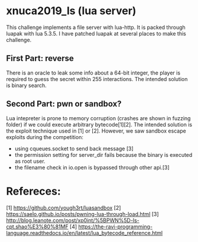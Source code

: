 # xnuca2019_ls (lua server)
This challenge implements a file server with lua-http.
It is packed through luapak with lua 5.3.5.
I have patched luapak at several places to make this challenge.

## First Part: reverse
There is an oracle to leak some info about a 64-bit integer, the player is required to guess the secret within 255 interactions.
The intended solution is binary search.

## Second Part: pwn or sandbox?
Lua intepreter is prone to memory corruption (crashes are shown in fuzzing folder) if we could execute arbitrary bytecode[1][2].
The intended solution is the exploit technique used in [1] or [2].
However, we saw sandbox escape exploits during the competition: 
- using cqueues.socket to send back message [3]
- the permission setting for server_dir fails because the binary is executed as root user.
- the filename check in io.open is bypassed through other api.[3]

# Refereces:
[1] https://github.com/yough3rt/luasandbox
[2] https://saelo.github.io/posts/pwning-lua-through-load.html
[3] http://blog.leanote.com/post/xp0int/%5BPWN%5D-ls-cpt.shao%E3%80%81MF
[4] https://the-ravi-programming-language.readthedocs.io/en/latest/lua_bytecode_reference.html
